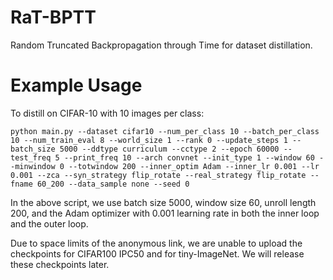 # RaT-BPTT
Random Truncated Backpropagation through Time for dataset distillation.

# Example Usage 

To distill on CIFAR-10 with 10 images per class:

`python main.py --dataset cifar10 --num_per_class 10 --batch_per_class 10 --num_train_eval 8 --world_size 1 --rank 0 --update_steps 1 --batch_size 5000 --ddtype curriculum --cctype 2 --epoch 60000 --test_freq 5 --print_freq 10 --arch convnet --init_type 1 --window 60 --minwindow 0 --totwindow 200 --inner_optim Adam --inner_lr 0.001 --lr 0.001 --zca --syn_strategy flip_rotate --real_strategy flip_rotate --fname 60_200 --data_sample none --seed 0`

In the above script, we use batch size 5000, window size 60, unroll length 200, and the Adam optimizer with 0.001 learning rate in both the inner loop and the outer loop. 

Due to space limits of the anonymous link, we are unable to upload the checkpoints for CIFAR100 IPC50 and for tiny-ImageNet. We will release these checkpoints later.